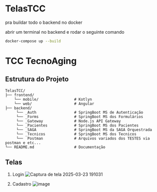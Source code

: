 
# TelasTCC

pra buildar todo o backend no docker

abrir um terminal no backend e rodar o seguinte comando
```bash
docker-compose up --build
```
# TCC TecnoAging

## Estrutura do Projeto

```plaintext
TelasTCC/
├── frontend/                
    └── mobile/                # Kotlyn        
    └── web/                   # Angular
├── backend/                   
     └── _Auth                 # SpringBoot MS de Autenticação
     └── _Forms                # SpringBoot MS dos Formulários
     └── _Gateway              # Node.js API Gateway
     └── _Pacientes            # SpringBoot MS dos Pacientes
     └── _SAGA                 # SpringBoot MS da SAGA Orquestrada
     └── _Tecnicos             # SpringBoot MS dos Tecnicos
     └──  Postman              # Arquivos variados dos TESTES via postman e etc...
└── README.md                  # Documentação
```

## Telas

1. Login
![Captura de tela 2025-03-23 191031](https://github.com/user-attachments/assets/21929d92-21eb-41ed-b13d-29fdecfa3d00)

2. Cadastro
![image](https://github.com/user-attachments/assets/0e670579-4474-4ee8-af75-62f1cd4d472d)



